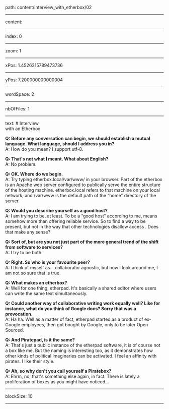 path: content/interview_with_etherbox/02

----

content: 

----

index: 0

----

zoom: 1

----

xPos: 1.4526315789473736

----

yPos: 7.200000000000004

----

wordSpace: 2

----

nbOfFiles: 1

----

text: # Interview <br> with an Etherbox

**Q: Before any conversation can begin, we should establish a mutual language. What language, should I address you in?**  
 A: How do you mean? I support utf-8.

**Q: That's not what I meant. What about English?**  
 A: No problem.

**Q: OK. Where do we begin.**  
 A: Try typing etherbox.local/var/www/ in your browser. Part of the etherbox is an Apache web server configured to publically serve the entire structure of the hosting machine. etherbox.local refers to that machine on your local network, and /var/www is the default path of the “home” directory of the server.

**Q: Would you describe yourself as a good host?**  
 A: I am trying to be, at least. To be a “good host” according to me, means somehow more than offering reliable service. So to find a way to be present, but not in the way that other technologies disallow access . Does that make any sense? 

**Q: Sort of, but are you not just part of the more general trend of the shift from software to services?**  
 A: I try to be both.

**Q: Right. So who is your favourite peer?**  
 A: I think of myself as… collaborator agnostic, but now I look around me, I am not so sure that is true. 

**Q: What makes an etherbox?**  
 A: Well for one thing, etherpad. It's basically a shared editor where users can write the same text simultaneously. 

**Q: Could another way of collaborative writing work equally well? Like for instance, what do you think of Google docs? Sorry that was a provocation.**  
 A: Ha ha. Well as a matter of fact, etherpad started as a product of ex-Google employees, then got bought by Google, only to be later Open Sourced.

**Q: And Piratepad, is it the same?**  
 A: That's just a public instance of the etherpad software, it is of course not a box like me. But the naming is interesting too, as it demonstrates how other kinds of political imaginaries can be activated. I feel an affinity with pirates. I like their style.   

**Q: Ah, so why don't you call yourself a Piratebox?**  
 A: Ehrm, no, that's something else again, in fact. There is lately a proliferation of boxes as you might have noticed... 



----

blockSize: 10

----


